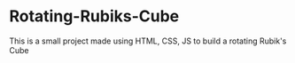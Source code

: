 # Rotating-Rubiks-Cube
This is a small project made using HTML, CSS, JS to build a rotating Rubik's Cube
